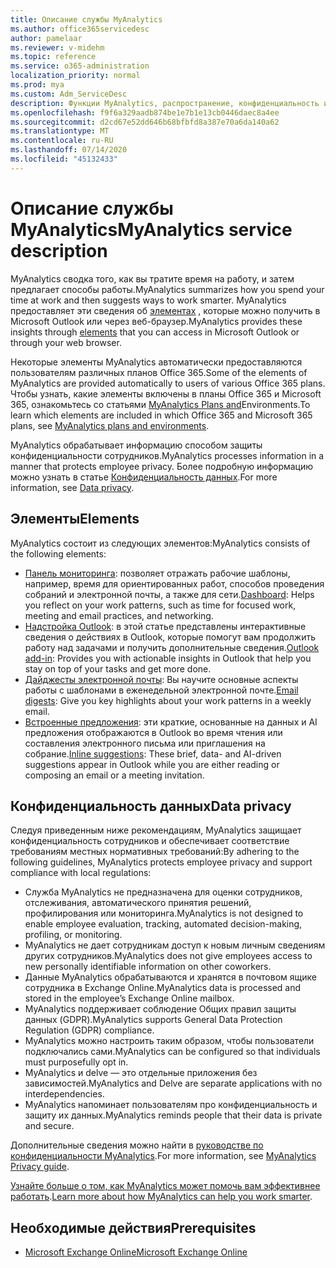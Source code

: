 ```yaml
---
title: Описание службы MyAnalytics
ms.author: office365servicedesc
author: pamelaar
ms.reviewer: v-midehm
ms.topic: reference
ms.service: o365-administration
localization_priority: normal
ms.prod: mya
ms.custom: Adm_ServiceDesc
description: Функции MyAnalytics, распространение, конфиденциальность и необходимые условия
ms.openlocfilehash: f9f6a329aadb874be1e7b1e13cb0446daec8a4ee
ms.sourcegitcommit: d2cd67e52dd646b68bfbfd8a387e70a6da140a62
ms.translationtype: MT
ms.contentlocale: ru-RU
ms.lasthandoff: 07/14/2020
ms.locfileid: "45132433"
---
```

# <a name="myanalytics-service-description"></a><span data-ttu-id="3fdb4-103">Описание службы MyAnalytics</span><span class="sxs-lookup"><span data-stu-id="3fdb4-103">MyAnalytics service description</span></span>

<span data-ttu-id="3fdb4-104">MyAnalytics сводка того, как вы тратите время на работу, и затем предлагает способы работы.</span><span class="sxs-lookup"><span data-stu-id="3fdb4-104">MyAnalytics summarizes how you spend your time at work and then suggests ways to work smarter.</span></span> <span data-ttu-id="3fdb4-105">MyAnalytics предоставляет эти сведения об [элементах](#elements) , которые можно получить в Microsoft Outlook или через веб-браузер.</span><span class="sxs-lookup"><span data-stu-id="3fdb4-105">MyAnalytics provides these insights through [elements](#elements) that you can access in Microsoft Outlook or through your web browser.</span></span>

<span data-ttu-id="3fdb4-106">Некоторые элементы MyAnalytics автоматически предоставляются пользователям различных планов Office 365.</span><span class="sxs-lookup"><span data-stu-id="3fdb4-106">Some of the elements of MyAnalytics are provided automatically to users of various Office 365 plans.</span></span> <span data-ttu-id="3fdb4-107">Чтобы узнать, какие элементы включены в планы Office 365 и Microsoft 365, ознакомьтесь со статьями [MyAnalytics Plans and](https://docs.microsoft.com/workplace-analytics/myanalytics/overview/plans-environments)Environments.</span><span class="sxs-lookup"><span data-stu-id="3fdb4-107">To learn which elements are included in which Office 365 and Microsoft 365 plans, see [MyAnalytics plans and environments](https://docs.microsoft.com/workplace-analytics/myanalytics/overview/plans-environments).</span></span>  

<span data-ttu-id="3fdb4-108">MyAnalytics обрабатывает информацию способом защиты конфиденциальности сотрудников.</span><span class="sxs-lookup"><span data-stu-id="3fdb4-108">MyAnalytics processes information in a manner that protects employee privacy.</span></span> <span data-ttu-id="3fdb4-109">Более подробную информацию можно узнать в статье [Конфиденциальность данных](#data-privacy).</span><span class="sxs-lookup"><span data-stu-id="3fdb4-109">For more information, see [Data privacy](#data-privacy).</span></span>

## <a name="elements"></a><span data-ttu-id="3fdb4-110">Элементы</span><span class="sxs-lookup"><span data-stu-id="3fdb4-110">Elements</span></span>

<span data-ttu-id="3fdb4-111">MyAnalytics состоит из следующих элементов:</span><span class="sxs-lookup"><span data-stu-id="3fdb4-111">MyAnalytics consists of the following elements:</span></span>

* <span data-ttu-id="3fdb4-112">[Панель мониторинга](https://docs.microsoft.com/workplace-analytics/myanalytics/use/dashboard-2): позволяет отражать рабочие шаблоны, например, время для ориентированных работ, способов проведения собраний и электронной почты, а также для сети.</span><span class="sxs-lookup"><span data-stu-id="3fdb4-112">[Dashboard](https://docs.microsoft.com/workplace-analytics/myanalytics/use/dashboard-2): Helps you reflect on your work patterns, such as time for focused work, meeting and email practices, and networking.</span></span>
* <span data-ttu-id="3fdb4-113">[Надстройка Outlook](https://docs.microsoft.com/workplace-analytics/myanalytics/use/add-in): в этой статье представлены интерактивные сведения о действиях в Outlook, которые помогут вам продолжить работу над задачами и получить дополнительные сведения.</span><span class="sxs-lookup"><span data-stu-id="3fdb4-113">[Outlook add-in](https://docs.microsoft.com/workplace-analytics/myanalytics/use/add-in): Provides you with actionable insights in Outlook that help you stay on top of your tasks and get more done.</span></span>
* <span data-ttu-id="3fdb4-114">[Дайджесты электронной почты](https://docs.microsoft.com/workplace-analytics/myanalytics/use/email-digest-2): Вы научите основные аспекты работы с шаблонами в еженедельной электронной почте.</span><span class="sxs-lookup"><span data-stu-id="3fdb4-114">[Email digests](https://docs.microsoft.com/workplace-analytics/myanalytics/use/email-digest-2): Give you key highlights about your work patterns in a weekly email.</span></span>
* <span data-ttu-id="3fdb4-115">[Встроенные предложения](https://docs.microsoft.com/workplace-analytics/myanalytics/use/mya-notifications): эти краткие, основанные на данных и AI предложения отображаются в Outlook во время чтения или составления электронного письма или приглашения на собрание.</span><span class="sxs-lookup"><span data-stu-id="3fdb4-115">[Inline suggestions](https://docs.microsoft.com/workplace-analytics/myanalytics/use/mya-notifications): These brief, data- and AI-driven suggestions appear in Outlook while you are either reading or composing an email or a meeting invitation.</span></span>

## <a name="data-privacy"></a><span data-ttu-id="3fdb4-116">Конфиденциальность данных</span><span class="sxs-lookup"><span data-stu-id="3fdb4-116">Data privacy</span></span>

<span data-ttu-id="3fdb4-117">Следуя приведенным ниже рекомендациям, MyAnalytics защищает конфиденциальность сотрудников и обеспечивает соответствие требованиям местных нормативных требований:</span><span class="sxs-lookup"><span data-stu-id="3fdb4-117">By adhering to the following guidelines, MyAnalytics protects employee privacy and support compliance with local regulations:</span></span>

* <span data-ttu-id="3fdb4-118">Служба MyAnalytics не предназначена для оценки сотрудников, отслеживания, автоматического принятия решений, профилирования или мониторинга.</span><span class="sxs-lookup"><span data-stu-id="3fdb4-118">MyAnalytics is not designed to enable employee evaluation, tracking, automated decision-making, profiling, or monitoring.</span></span>
* <span data-ttu-id="3fdb4-119">MyAnalytics не дает сотрудникам доступ к новым личным сведениям других сотрудников.</span><span class="sxs-lookup"><span data-stu-id="3fdb4-119">MyAnalytics does not give employees access to new personally identifiable information on other coworkers.</span></span>
* <span data-ttu-id="3fdb4-120">Данные MyAnalytics обрабатываются и хранятся в почтовом ящике сотрудника в Exchange Online.</span><span class="sxs-lookup"><span data-stu-id="3fdb4-120">MyAnalytics data is processed and stored in the employee’s Exchange Online mailbox.</span></span>
* <span data-ttu-id="3fdb4-121">MyAnalytics поддерживает соблюдение Общих правил защиты данных (GDPR).</span><span class="sxs-lookup"><span data-stu-id="3fdb4-121">MyAnalytics supports General Data Protection Regulation (GDPR) compliance.</span></span>
* <span data-ttu-id="3fdb4-122">MyAnalytics можно настроить таким образом, чтобы пользователи подключались сами.</span><span class="sxs-lookup"><span data-stu-id="3fdb4-122">MyAnalytics can be configured so that individuals must purposefully opt in.</span></span>
* <span data-ttu-id="3fdb4-123">MyAnalytics и delve — это отдельные приложения без зависимостей.</span><span class="sxs-lookup"><span data-stu-id="3fdb4-123">MyAnalytics and Delve are separate applications with no interdependencies.</span></span>
* <span data-ttu-id="3fdb4-124">MyAnalytics напоминает пользователям про конфиденциальность и защиту их данных.</span><span class="sxs-lookup"><span data-stu-id="3fdb4-124">MyAnalytics reminds people that their data is private and secure.</span></span>

<span data-ttu-id="3fdb4-125">Дополнительные сведения можно найти в [руководстве по конфиденциальности MyAnalytics](https://docs.microsoft.com/workplace-analytics/myanalytics/overview/privacy-guide).</span><span class="sxs-lookup"><span data-stu-id="3fdb4-125">For more information, see [MyAnalytics Privacy guide](https://docs.microsoft.com/workplace-analytics/myanalytics/overview/privacy-guide).</span></span>

<span data-ttu-id="3fdb4-126">[Узнайте больше о том, как MyAnalytics может помочь вам эффективнее работать](https://products.office.com/business/myanalytics-personal-analytics).</span><span class="sxs-lookup"><span data-stu-id="3fdb4-126">[Learn more about how MyAnalytics can help you work smarter](https://products.office.com/business/myanalytics-personal-analytics).</span></span>

## <a name="prerequisites"></a><span data-ttu-id="3fdb4-127">Необходимые действия</span><span class="sxs-lookup"><span data-stu-id="3fdb4-127">Prerequisites</span></span>

* [<span data-ttu-id="3fdb4-128">Microsoft Exchange Online</span><span class="sxs-lookup"><span data-stu-id="3fdb4-128">Microsoft Exchange Online</span></span>](https://docs.microsoft.com/office365/servicedescriptions/exchange-online-service-description/exchange-online-service-description)
